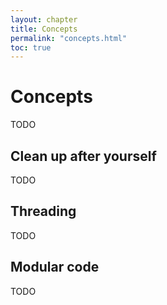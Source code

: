 ```yaml
---
layout: chapter
title: Concepts
permalink: "concepts.html"
toc: true
---
```


# Concepts

TODO

## Clean up after yourself

TODO

## Threading

TODO

## Modular code

TODO

